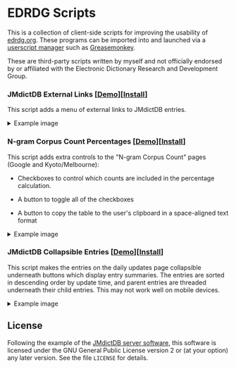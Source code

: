 # EDRDG Scripts
This is a collection of client-side scripts for improving the usability of [edrdg.org](https://www.edrdg.org/).
These programs can be imported into and launched via a [userscript manager](https://en.wikipedia.org/wiki/Userscript_manager)
such as [Greasemonkey](https://en.wikipedia.org/wiki/Greasemonkey).

These are third-party scripts written by myself and not officially endorsed by or
affiliated with the Electronic Dictionary Research and Development Group.


### JMdictDB External Links [[Demo](https://stephenmk.github.io/jmdictdb/link_menu_demo.html)][[Install](https://github.com/stephenmk/edrdg-scripts/raw/main/jmdictdb_ext_link_menu.user.js)]

This script adds a menu of external links to JMdictDB entries.

<details>
  <summary>Example image</summary>

  ![JMdictDB External Links Example Image](img/links2.png)
</details>


### N-gram Corpus Count Percentages [[Demo](https://stephenmk.github.io/jmdictdb/corpus_counts_demo.html)][[Install](https://github.com/stephenmk/edrdg-scripts/raw/main/corpus_count_percentages.user.js)]

This script adds extra controls to the "N-gram Corpus Count" pages
(Google and Kyoto/Melbourne):

* Checkboxes to control which counts are included in the percentage
  calculation.

* A button to toggle all of the checkboxes

* A button to copy the table to the user's clipboard in a
  space-aligned text format

<details>
  <summary>Example image</summary>

  ![N-gram Corpus Count Percentages Example Image](img/counts3.png)
</details>


### JMdictDB Collapsible Entries [[Demo](https://stephenmk.github.io/jmdictdb/updates_demo.html)][[Install](https://github.com/stephenmk/edrdg-scripts/raw/main/jmdictdb_collapsible_updates.user.js)]

This script makes the entries on the daily updates page collapsible
underneath buttons which display entry summaries. The entries are
sorted in descending order by update time, and parent entries are
threaded underneath their child entries. This may not work well on
mobile devices.

<details>
  <summary>Example image</summary>

  ![JMdictDB Collapsible Entries Example Image](img/updates.png)
</details>


## License
Following the example of the [JMdictDB server software](https://gitlab.com/yamagoya/jmdictdb),
this software is licensed under the GNU General Public License version 2 or (at your option)
any later version. See the file `LICENSE` for details.
